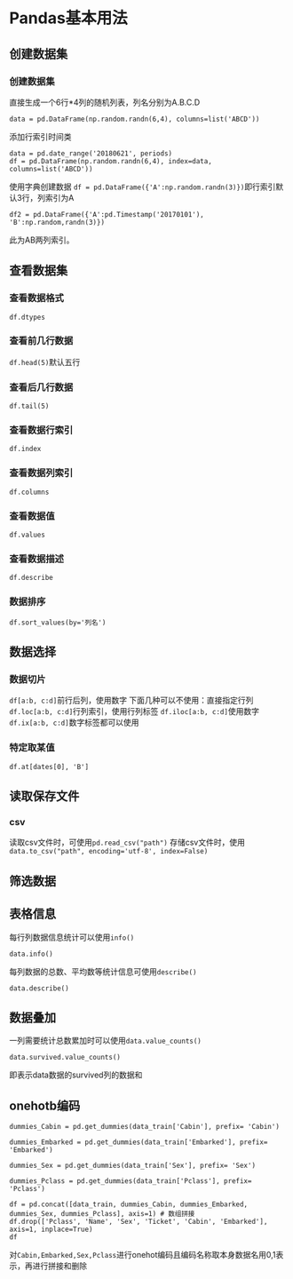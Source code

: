 # Pandas基本用法

## 创建数据集

### 创建数据集
直接生成一个6行*4列的随机列表，列名分别为A.B.C.D

`data = pd.DataFrame(np.random.randn(6,4), columns=list('ABCD'))`

添加行索引时间类
```
data = pd.date_range('20180621', periods)
df = pd.DataFrame(np.random.randn(6,4), index=data, columns=list('ABCD'))
```
使用字典创建数据
`df = pd.DataFrame({'A':np.random.randn(3)})`即行索引默认3行，列索引为A
```
df2 = pd.DataFrame({'A':pd.Timestamp('20170101'), 'B':np.random,randn(3)})
```
此为AB两列索引。

## 查看数据集

### 查看数据格式
`df.dtypes`

### 查看前几行数据
`df.head(5)`默认五行

### 查看后几行数据
`df.tail(5)`

### 查看数据行索引
`df.index`

### 查看数据列索引
`df.columns`

### 查看数据值
`df.values`

### 查看数据描述
`df.describe`

### 数据排序
`df.sort_values(by='列名')`

## 数据选择

### 数据切片
`df[a:b, c:d]`前行后列，使用数字
下面几种可以不使用：直接指定行列
`df.loc[a:b, c:d]`行列索引，使用行列标签
`df.iloc[a:b, c:d]`使用数字
`df.ix[a:b, c:d]`数字标签都可以使用

### 特定取某值
`df.at[dates[0], 'B']`

## 读取保存文件

### csv
读取csv文件时，可使用`pd.read_csv("path")`
存储csv文件时，使用`data.to_csv("path", encoding='utf-8', index=False)`

## 筛选数据

## 表格信息
每行列数据信息统计可以使用`info()`
```
data.info()
```
每列数据的总数、平均数等统计信息可使用`describe()`
```
data.describe()
```

## 数据叠加
一列需要统计总数累加时可以使用`data.value_counts()`
```
data.survived.value_counts()
```
即表示data数据的survived列的数据和

## onehotb编码
```
dummies_Cabin = pd.get_dummies(data_train['Cabin'], prefix= 'Cabin')

dummies_Embarked = pd.get_dummies(data_train['Embarked'], prefix= 'Embarked')

dummies_Sex = pd.get_dummies(data_train['Sex'], prefix= 'Sex')

dummies_Pclass = pd.get_dummies(data_train['Pclass'], prefix= 'Pclass')

df = pd.concat([data_train, dummies_Cabin, dummies_Embarked, dummies_Sex, dummies_Pclass], axis=1) # 数组拼接
df.drop(['Pclass', 'Name', 'Sex', 'Ticket', 'Cabin', 'Embarked'], axis=1, inplace=True)
df
```
对`Cabin,Embarked,Sex,Pclass`进行onehot编码且编码名称取本身数据名用0,1表示，再进行拼接和删除

